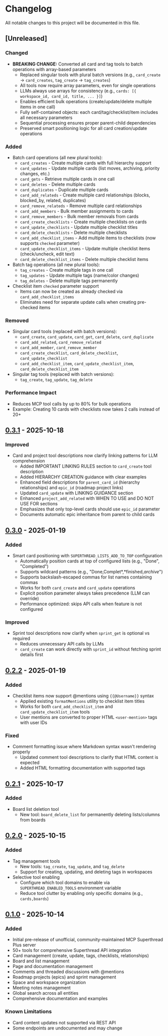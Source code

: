 # Changelog

All notable changes to this project will be documented in this file.

## [Unreleased]

### Changed
- **BREAKING CHANGE:** Converted all card and tag tools to batch operations with array-based parameters
  - Replaced singular tools with plural batch versions (e.g., `card_create` → `card_creates`, `tag_create` → `tag_creates`)
  - All tools now require array parameters, even for single operations
  - LLMs always use arrays for consistency (e.g., `cards: [{ workspace_id, card_id, title, ... }]`)
  - Enables efficient bulk operations (create/update/delete multiple items in one call)
  - Fully self-contained objects: each card/tag/checklist/item includes all necessary parameters
  - Sequential processing ensures proper parent-child dependencies
  - Preserved smart positioning logic for all card creation/update operations

### Added
- Batch card operations (all new plural tools):
  - `card_creates` - Create multiple cards with full hierarchy support
  - `card_updates` - Update multiple cards (list moves, archiving, priority changes, etc.)
  - `card_gets` - Retrieve multiple cards in one call
  - `card_deletes` - Delete multiple cards
  - `card_duplicates` - Duplicate multiple cards
  - `card_add_relateds` - Create multiple card relationships (blocks, blocked_by, related, duplicates)
  - `card_remove_relateds` - Remove multiple card relationships
  - `card_add_members` - Bulk member assignments to cards
  - `card_remove_members` - Bulk member removals from cards
  - `card_create_checklists` - Create multiple checklists on cards
  - `card_update_checklists` - Update multiple checklist titles
  - `card_delete_checklists` - Delete multiple checklists
  - `card_add_checklist_items` - Add multiple items to checklists (now supports `checked` parameter)
  - `card_update_checklist_items` - Update multiple checklist items (check/uncheck, edit text)
  - `card_delete_checklist_items` - Delete multiple checklist items
- Batch tag operations (all new plural tools):
  - `tag_creates` - Create multiple tags in one call
  - `tag_updates` - Update multiple tags (name/color changes)
  - `tag_deletes` - Delete multiple tags permanently
- Checklist item `checked` parameter support
  - Items can now be created as already checked via `card_add_checklist_items`
  - Eliminates need for separate update calls when creating pre-checked items

### Removed
- Singular card tools (replaced with batch versions):
  - `card_create`, `card_update`, `card_get`, `card_delete`, `card_duplicate`
  - `card_add_related`, `card_remove_related`
  - `card_add_member`, `card_remove_member`
  - `card_create_checklist`, `card_delete_checklist`, `card_update_checklist`
  - `card_add_checklist_item`, `card_update_checklist_item`, `card_delete_checklist_item`
- Singular tag tools (replaced with batch versions):
  - `tag_create`, `tag_update`, `tag_delete`

### Performance Impact
- Reduces MCP tool calls by up to 80% for bulk operations
- Example: Creating 10 cards with checklists now takes 2 calls instead of 20+

## [0.3.1] - 2025-10-18

### Improved
- Card and project tool descriptions now clarify linking patterns for LLM comprehension
  - Added IMPORTANT LINKING RULES section to `card_create` tool description
  - Added HIERARCHY CREATION guidance with clear examples
  - Enhanced field descriptions for `parent_card_id` (hierarchy relationships) and `epic_id` (roadmap project links)
  - Updated `card_update` with LINKING GUIDANCE section
  - Enhanced `project_add_related` with WHEN TO USE and DO NOT USE FOR sections
  - Emphasizes that only top-level cards should use `epic_id` parameter
  - Documents automatic epic inheritance from parent to child cards

## [0.3.0] - 2025-01-19

### Added
- Smart card positioning with `SUPERTHREAD_LISTS_ADD_TO_TOP` configuration
  - Automatically position cards at top of configured lists (e.g., "Done", "Completed")
  - Supports wildcard patterns (e.g., "Done,Complet*,*finished,*archive*")
  - Supports backslash-escaped commas for list names containing commas
  - Works for both `card_create` and `card_update` operations
  - Explicit position parameter always takes precedence (LLM can override)
  - Performance optimized: skips API calls when feature is not configured

### Improved
- Sprint tool descriptions now clarify when `sprint_get` is optional vs required
  - Reduces unnecessary API calls by LLMs
  - `card_create` can work directly with `sprint_id` without fetching sprint details first

## [0.2.2] - 2025-01-19

### Added
- Checklist items now support @mentions using `{{@Username}}` syntax
  - Applied existing `formatMentions` utility to checklist item titles
  - Works for both `card_add_checklist_item` and `card_update_checklist_item` tools
  - User mentions are converted to proper HTML `<user-mention>` tags with user IDs

### Fixed
- Comment formatting issue where Markdown syntax wasn't rendering properly
  - Updated comment tool descriptions to clarify that HTML content is expected
  - Added HTML formatting documentation with supported tags

## [0.2.1] - 2025-10-17

### Added
- Board list deletion tool
  - New tool: `board_delete_list` for permanently deleting lists/columns from boards

## [0.2.0] - 2025-10-15

### Added
- Tag management tools
  - New tools: `tag_create`, `tag_update`, and `tag_delete`
  - Support for creating, updating, and deleting tags in workspaces
- Selective tool enabling
  - Configure which tool domains to enable via `SUPERTHREAD_ENABLED_TOOLS` environment variable
  - Reduce tool clutter by enabling only specific domains (e.g., `cards,boards`)


## [0.1.0] - 2025-10-14

### Added
- Initial pre-release of unofficial, community-maintained MCP Superthread Plus server
- 50+ tools for comprehensive Superthread API integration
- Card management (create, update, tags, checklists, relationships)
- Board and list management
- Page and documentation management
- Comments and threaded discussions with @mentions
- Roadmap projects (epics) and sprint management
- Space and workspace organization
- Meeting notes management
- Global search across all entities
- Comprehensive documentation and examples

### Known Limitations
- Card content updates not supported via REST API
- Some endpoints are undocumented and may change

[0.3.1]: https://github.com/steveclarke/mcp-superthread-plus/releases/tag/v0.3.1
[0.3.0]: https://github.com/steveclarke/mcp-superthread-plus/releases/tag/v0.3.0
[0.2.2]: https://github.com/steveclarke/mcp-superthread-plus/releases/tag/v0.2.2
[0.2.1]: https://github.com/steveclarke/mcp-superthread-plus/releases/tag/v0.2.1
[0.2.0]: https://github.com/steveclarke/mcp-superthread-plus/releases/tag/v0.2.0
[0.1.0]: https://github.com/steveclarke/mcp-superthread-plus/releases/tag/v0.1.0
